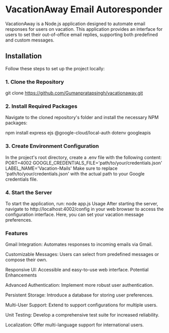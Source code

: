 # VacationAway Email Autoresponder

VacationAway is a Node.js application designed to automate email responses for users on vacation. This application provides an interface for users to set their out-of-office email replies, supporting both predefined and custom messages.

## Installation

Follow these steps to set up the project locally:

### 1. Clone the Repository

git clone https://github.com/Gumanpratapsingh/vacationaway.git

### 2. Install Required Packages
Navigate to the cloned repository's folder and install the necessary NPM packages:

npm install express ejs @google-cloud/local-auth dotenv googleapis
### 3. Create Environment Configuration
In the project's root directory, create a .env file with the following content:
PORT=4002
GOOGLE_CREDENTIALS_FILE='path/to/your/credentials.json'
LABEL_NAME='Vacation-Mails'
Make sure to replace 'path/to/your/credentials.json' with the actual path to your Google credentials file.

### 4. Start the Server
To start the application, run:
node app.js
Usage
After starting the server, navigate to http://localhost:4002/config in your web browser to access the configuration interface. Here, you can set your vacation message preferences.
### 
### Features
Gmail Integration: Automates responses to incoming emails via Gmail.

Customizable Messages: Users can select from predefined messages or compose their own.

Responsive UI: Accessible and easy-to-use web interface.
Potential Enhancements

Advanced Authentication: Implement more robust user authentication.

Persistent Storage: Introduce a database for storing user preferences.

Multi-User Support: Extend to support configurations for multiple users.

Unit Testing: Develop a comprehensive test suite for increased reliability.

Localization: Offer multi-language support for international users.
